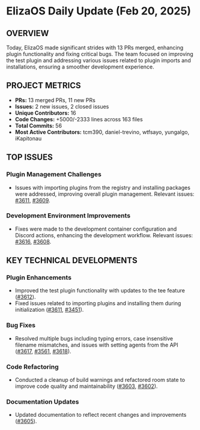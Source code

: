 # ElizaOS Daily Update (Feb 20, 2025)

## OVERVIEW 
Today, ElizaOS made significant strides with 13 PRs merged, enhancing plugin functionality and fixing critical bugs. The team focused on improving the test plugin and addressing various issues related to plugin imports and installations, ensuring a smoother development experience.

## PROJECT METRICS
- **PRs:** 13 merged PRs, 11 new PRs
- **Issues:** 2 new issues, 2 closed issues
- **Unique Contributors:** 16
- **Code Changes:** +5000/-2333 lines across 163 files
- **Total Commits:** 56
- **Most Active Contributors:** tcm390, daniel-trevino, wtfsayo, yungalgo, iKapitonau

## TOP ISSUES
### Plugin Management Challenges
- Issues with importing plugins from the registry and installing packages were addressed, improving overall plugin management. Relevant issues: [#3611](https://github.com/elizaos/eliza/issues/3611), [#3609](https://github.com/elizaos/eliza/issues/3609).

### Development Environment Improvements
- Fixes were made to the development container configuration and Discord actions, enhancing the development workflow. Relevant issues: [#3616](https://github.com/elizaos/eliza/issues/3616), [#3608](https://github.com/elizaos/eliza/issues/3608).

## KEY TECHNICAL DEVELOPMENTS
### Plugin Enhancements
- Improved the test plugin functionality with updates to the tee feature ([#3612](https://github.com/elizaos/eliza/pull/3612)).
- Fixed issues related to importing plugins and installing them during initialization ([#3611](https://github.com/elizaos/eliza/pull/3611), [#3451](https://github.com/elizaos/eliza/pull/3451)).

### Bug Fixes
- Resolved multiple bugs including typing errors, case insensitive filename mismatches, and issues with setting agents from the API ([#3617](https://github.com/elizaos/eliza/pull/3617), [#3561](https://github.com/elizaos/eliza/pull/3561), [#3618](https://github.com/elizaos/eliza/pull/3618)).

### Code Refactoring
- Conducted a cleanup of build warnings and refactored room state to improve code quality and maintainability ([#3603](https://github.com/elizaos/eliza/pull/3603), [#3602](https://github.com/elizaos/eliza/pull/3602)).

### Documentation Updates
- Updated documentation to reflect recent changes and improvements ([#3605](https://github.com/elizaos/eliza/pull/3605)).